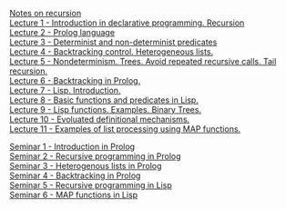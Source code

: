   [Notes on recursion](https://unexpected-fin-7b2.notion.site/Examples-of-recursion-b9ca3cf433e64a4a9d388561ba1e2ac6)\
  [Lecture 1 - Introduction in declarative programming. Recursion](https://unexpected-fin-7b2.notion.site/Lecture-1-11e60148aeaf4890b70abedcccb52b94)\
  [Lecture 2 - Prolog language](https://unexpected-fin-7b2.notion.site/Lecture-2-8a5f6793746a4448b69355f3ea95e17d)\
  [Lecture 3 - Determinist and non-determinist predicates](https://unexpected-fin-7b2.notion.site/Lecture-3-7eabdecf6a304644be86ec95bff121e6)\
  [Lecture 4 - Backtracking control. Heterogeneous lists.](https://unexpected-fin-7b2.notion.site/Lecture-4-3b5e75421f2346329749e7df05264452)\
  [Lecture 5 - Nondeterminism. Trees. Avoid repeated recursive calls. Tail recursion.](https://unexpected-fin-7b2.notion.site/Lecture-5-f33abe1944d24d3d93730d78a3f8fa1a)\
  [Lecture 6 - Backtracking in Prolog.](https://unexpected-fin-7b2.notion.site/Lecture-6-2d7a2bc2ca564d0f881d5efed02e8c77)\
  [Lecture 7 - Lisp. Introduction.](https://unexpected-fin-7b2.notion.site/Lecture-7-bbaff51cb9014109bd28f537d1a1382f)\
  [Lecture 8 - Basic functions and predicates in Lisp.](https://unexpected-fin-7b2.notion.site/Lecture-8-d8af81e4d1de4e068c910fcb80b5643c)\
  [Lecture 9 - Lisp functions. Examples. Binary Trees.](https://unexpected-fin-7b2.notion.site/Lecture-9-e7f442bb24b54441a167ee65de1df65c)\
  [Lecture 10 - Evoluated definitional mechanisms.](https://unexpected-fin-7b2.notion.site/Lecture-10-f6b7ac87014645c1a19256ca84d36799)\
  [Lecture 11 - Examples of list processing using MAP functions.](https://unexpected-fin-7b2.notion.site/Lecture-11-4421ecbd8e3f4d29abfe2549d093a694)
  
  [Seminar 1 - Introduction in Prolog](https://unexpected-fin-7b2.notion.site/Seminar-1-6ca3a8088d844f80b596d8b6ab99997b)  
  [Seminar 2 - Recursive programming in Prolog](https://unexpected-fin-7b2.notion.site/Seminar-2-13aa3b312eec46b4aba82b30ae43656b)  
  [Seminar 3 - Heterogenous lists in Prolog](https://unexpected-fin-7b2.notion.site/Seminar-3-ede4402777d84ac19c92b08cf5eb0d01)\
  [Seminar 4 - Backtracking in Prolog](https://unexpected-fin-7b2.notion.site/Seminar-4-5c55aae3435c4726a8e41144becb66f9)\
  [Seminar 5 - Recursive programming in Lisp](https://unexpected-fin-7b2.notion.site/Seminar-5-ba16d231546b4b37a9508ac355bc8f68)\
  [Seminar 6 - MAP functions in Lisp](https://www.notion.so/Seminar-6-e12c3f5486f04d3489430c86f7ea75dc)
